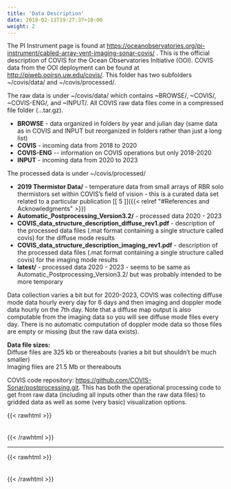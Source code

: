 ```yaml
---
title: 'Data Description'
date: 2019-02-11T19:27:37+10:00
weight: 2
---
```


The PI Instrument page is found at https://oceanobservatories.org/pi-instrument/cabled-array-vent-imaging-sonar-covis/ . This is the official description of COVIS for the Ocean Observatories Initiative (OOI).
COVIS data from the OOI deployment can be found at  http://piweb.ooirsn.uw.edu/covis/. This folder has two subfolders ~/covis/data/ and ~/covis/processed/.  

The raw data is under ~/covis/data/ which contains ~BROWSE/, ~COVIS/, ~COVIS-ENG/, and ~INPUT/.  All COVIS raw data files come in a compressed file folder (...tar.gz).
- **BROWSE** - data organized in folders by year and julian day  (same data as in COVIS and INPUT but reorganized in folders rather than just a long list)
- **COVIS** - incoming data from 2018 to 2020
- **COVIS-ENG** -- information on COVIS operations but only 2018-2020
- **INPUT** - incoming data from 2020 to 2023

The processed data is under ~/covis/processed/
- **2019 Thermistor Data/** - temperature data from small arrays of RBR solo thermistors set within COVIS’s field of vision - this is a curated data set related to a particular publication [\[ 5 \]]({{< relref "#References and Acknowledgments" >}})
- **Automatic_Postprocessing_Version3.2/** - processed data 2020 - 2023
- **COVIS_data_structure_description_diffuse_rev1.pdf** - description of the processed data files (.mat format containing a single structure called covis) for the diffuse mode results
- **COVIS_data_structure_description_imaging_rev1.pdf** - description of the processed data files (.mat format containing a single structure called covis) for the imaging mode results
- **latest/** - processed data 2020 - 2023 - seems to be same as Automatic_Postprocessing_Version3.2/ but was probably intended to be more temporary

Data collection varies a bit but for 2020-2023, COVIS was collecting diffuse mode data hourly every day for 6 days and then imaging and doppler mode data hourly on the 7th day. Note that a diffuse map output is also computable from the imaging data so you will see diffuse mode files every day. There is no automatic computation of doppler mode data so those files are empty or missing (but the raw data exists).

**Data file sizes:**\
Diffuse files are 325 kb or thereabouts (varies a bit but shouldn’t be much smaller)\
Imaging files are 21.5 Mb or thereabouts 



COVIS code repository: https://github.com/COVIS-Sonar/postprocessing.git.  This has both the operational processing code to get from raw data (including all inputs other than the raw data files) to gridded data as well as some (very basic) visualization options.


{{< rawhtml >}}
<div style="height:  20px"></div>
{{< /rawhtml >}} 

----------   

{{< rawhtml >}}
<div style="height:  20px"></div>
{{< /rawhtml >}}